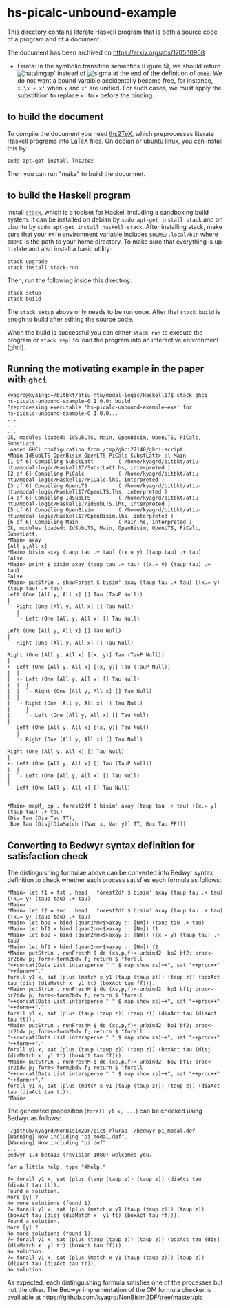 # hs-picalc-unbound-example

This directory contains literate Haskell program that is both a source code
of a program and of a document.

The document has been archived on https://arxiv.org/abs/1705.10908
 * Errata: In the symbolic transition semantics (Figure 5), we should return
 ![hatsimgap'](https://latex.codecogs.com/gif.latex?x\,.\!\backslash\,\hat\sigma\;p')
 instead of ![sigma](https://latex.codecogs.com/gif.latex?x\,.\!\backslash\,p') 
 at the end of the definition of `oneB`. We do not want a bound varaible
 accidentally become free, for instance, `x.\x + x'` when `x` and `x'` are unified.
 For such cases, we must apply the substitition to replace `x'` to `x` before the binding.

## to build the document
To compile the document you need [lhs2TeX](http://hackage.haskell.org/package/lhs2tex),
which preprocesses literate Haskell programs into LaTeX files.
On debian or ubuntu linux, you can install this by
```
sudo apt-get install lhs2tex
```
Then you can run "make" to build the documnet.

## to build the Haskell program

Install [`stack`](https://www.haskellstack.org/), which is a toolset for Haskell
including a sandboxing build system. It can be installed
on debian by ``sudo apt-get install stack`` and
on ubuntu by ``sudo apt-get install haskell-stack``.
After installing stack, make sure that your ``PATH`` environment variable
includes ``$HOME/.local/bin`` where ``$HOME`` is the path to your home directory.
To make sure that everything is up to date and also install a basic utility:
```k
stack upgrade
stack install stack-run
```

Then, run the following inside this directroy.
```
stack setup
stack build
```

The ``stack setup`` above only needs to be run once.
After that ``stack build`` is enogh to build after editing the source code.

When the build is successful you can either ``stack run`` to execute the program
or ``stack repl`` to load the program into an interactive enivronment (ghci).


## Running the motivating example in the paper with `ghci`

```
kyagrd@kya14g:~/bitbkt/atiu-ntu/modal-logic/Haskell17$ stack ghci
hs-picalc-unbound-example-0.1.0.0: build
Preprocessing executable 'hs-picalc-unbound-example-exe' for
hs-picalc-unbound-example-0.1.0.0...
...
...
...
Ok, modules loaded: IdSubLTS, Main, OpenBisim, OpenLTS, PiCalc, SubstLatt.
Loaded GHCi configuration from /tmp/ghci27148/ghci-script
*Main IdSubLTS OpenBisim OpenLTS PiCalc SubstLatt> :l Main
[1 of 6] Compiling SubstLatt        ( /home/kyagrd/bitbkt/atiu-ntu/modal-logic/Haskell17/SubstLatt.hs, interpreted )
[2 of 6] Compiling PiCalc           ( /home/kyagrd/bitbkt/atiu-ntu/modal-logic/Haskell17/PiCalc.lhs, interpreted )
[3 of 6] Compiling OpenLTS          ( /home/kyagrd/bitbkt/atiu-ntu/modal-logic/Haskell17/OpenLTS.lhs, interpreted )
[4 of 6] Compiling IdSubLTS         ( /home/kyagrd/bitbkt/atiu-ntu/modal-logic/Haskell17/IdSubLTS.lhs, interpreted )
[5 of 6] Compiling OpenBisim        ( /home/kyagrd/bitbkt/atiu-ntu/modal-logic/Haskell17/OpenBisim.lhs, interpreted )
[6 of 6] Compiling Main             ( Main.hs, interpreted )
Ok, modules loaded: IdSubLTS, Main, OpenBisim, OpenLTS, PiCalc, SubstLatt.
*Main> axay
[All y,All x]
*Main> bisim axay (taup tau .+ tau) ((x.= y) (taup tau) .+ tau)
False
*Main> print $ bisim axay (taup tau .+ tau) ((x.= y) (taup tau) .+ tau)
False
*Main> putStrLn . showForest $ bisim' axay (taup tau .+ tau) ((x.= y) (taup tau) .+ tau)
Left (One [All y, All x] [] Tau (TauP Null))
|
`- Right (One [All y, All x] [] Tau Null)
   |
   `- Left (One [All y, All x] [] Tau Null)

Left (One [All y, All x] [] Tau Null)
|
`- Right (One [All y, All x] [] Tau Null)

Right (One [All y, All x] [(x, y)] Tau (TauP Null))
|
+- Left (One [All y, All x] [(x, y)] Tau (TauP Null))
|  |
|  +- Left (One [All y, All x] [] Tau Null)
|  |  |
|  |  `- Right (One [All y, All x] [] Tau Null)
|  |
|  `- Right (One [All y, All x] [] Tau Null)
|     |
|     `- Left (One [All y, All x] [] Tau Null)
|
`- Left (One [All y, All x] [(x, y)] Tau Null)
   |
   `- Right (One [All y, All x] [] Tau Null)

Right (One [All y, All x] [] Tau Null)
|
+- Left (One [All y, All x] [] Tau (TauP Null))
|  |
|  `- Left (One [All y, All x] [] Tau Null)
|
`- Left (One [All y, All x] [] Tau Null)


*Main> mapM_ pp . forest2df $ bisim' axay (taup tau .+ tau) ((x.= y) (taup tau) .+ tau)
(Dia Tau (Dia Tau TT),
 Box Tau (Disj[DiaMatch [(Var x, Var y)] TT, Box Tau FF]))
```

## Converting to Bedwyr syntax definition for satisfaction check
The distinguishing formulae above can be converted into Bedwyr syntax definition
to check whether each process satisfies each formula as follows:
```
*Main> let f1 = fst . head . forest2df $ bisim' axay (taup tau .+ tau) ((x.= y) (taup tau) .+ tau)
*Main> 
*Main> let f2 = snd . head . forest2df $ bisim' axay (taup tau .+ tau) ((x.= y) (taup tau) .+ tau)
*Main> let bp1 = bind (quan2nm<$>axay :: [Nm]) (taup tau .+ tau)
*Main> let bf1 = bind (quan2nm<$>axay :: [Nm]) f1
*Main> let bp2 = bind (quan2nm<$>axay :: [Nm]) ((x.= y) (taup tau) .+ tau)
*Main> let bf2 = bind (quan2nm<$>axay :: [Nm]) f2
*Main> putStrLn . runFreshM $ do (xs,p,f)<-unbind2' bp2 bf2; proc<-pr2bdw p; form<-form2bdw f; return $ "forall "++concat(Data.List.intersperse " " $ map show xs)++", sat "++proc++" "++form++"."
forall y1 x, sat (plus (match x y1 (taup (taup z))) (taup z)) (boxAct tau (disj (diaMatch x  y1 tt) (boxAct tau ff))).
*Main> putStrLn . runFreshM $ do (xs,p,f)<-unbind2' bp1 bf1; proc<-pr2bdw p; form<-form2bdw f; return $ "forall "++concat(Data.List.intersperse " " $ map show xs)++", sat "++proc++" "++form++"."
forall y1 x, sat (plus (taup (taup z)) (taup z)) (diaAct tau (diaAct tau tt)).
*Main> putStrLn . runFreshM $ do (xs,p,f)<-unbind2' bp1 bf2; proc<-pr2bdw p; form<-form2bdw f; return $ "forall "++concat(Data.List.intersperse " " $ map show xs)++", sat "++proc++" "++form++"."
forall y1 x, sat (plus (taup (taup z)) (taup z)) (boxAct tau (disj (diaMatch x  y1 tt) (boxAct tau ff))).
*Main> putStrLn . runFreshM $ do (xs,p,f)<-unbind2' bp2 bf1; proc<-pr2bdw p; form<-form2bdw f; return $ "forall "++concat(Data.List.intersperse " " $ map show xs)++", sat "++proc++" "++form++"."
forall y1 x, sat (plus (match x y1 (taup (taup z))) (taup z)) (diaAct tau (diaAct tau tt)).
*Main> 
```
The generated proposition (`forall y1 x, ...`) can be checked using Bedwyr as follows:
```
~/github/kyagrd/NonBisim2DF/pic$ rlwrap ./bedwyr pi_modal.def 
[Warning] Now including "pi_modal.def".
[Warning] Now including "pi.def".
...
Bedwyr 1.4-beta13 (revision 1080) welcomes you.

For a little help, type "#help."

?= forall y1 x, sat (plus (taup (taup z)) (taup z)) (diaAct tau (diaAct tau tt)).
Found a solution.
More [y] ? 
No more solutions (found 1).
?= forall y1 x, sat (plus (match x y1 (taup (taup z))) (taup z)) (boxAct tau (disj (diaMatch x  y1 tt) (boxAct tau ff))).
Found a solution.
More [y] ? 
No more solutions (found 1).
?= forall y1 x, sat (plus (taup (taup z)) (taup z)) (boxAct tau (disj (diaMatch x  y1 tt) (boxAct tau ff))).
No solution.
?= forall y1 x, sat (plus (match x y1 (taup (taup z))) (taup z)) (diaAct tau (diaAct tau tt)).
No solution.
```
As expected, each distinguishing formula satisfies one of the processes but not the other.
The Bedwyr implementation of the OM formula checker is availiable at
https://github.com/kyagrd/NonBisim2DF/tree/master/pic
